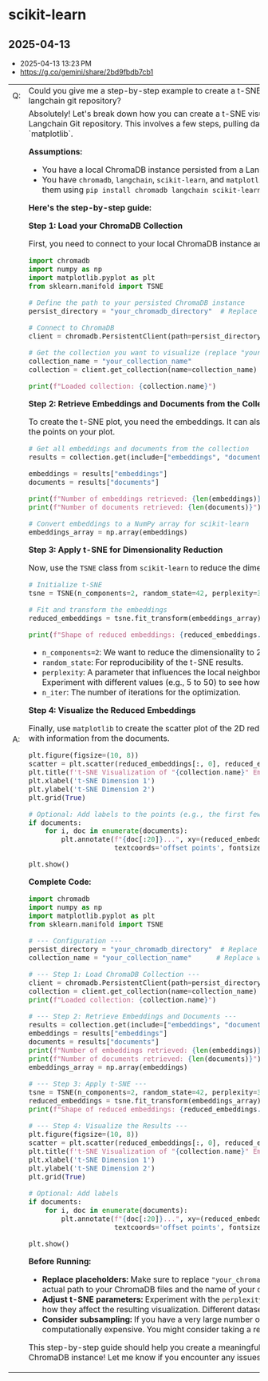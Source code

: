 # scikit-learn

## 2025-04-13

- 2025-04-13 13:23 PM
- https://g.co/gemini/share/2bd9fbdb7cb1
<table><tr><td>Q:</td><td>
<!-- add your Prompt bellow-->
Could you give me a step-by-step example to create a t-SNE visualization of chromadb local file created from a langchain git repository?
</td></tr><tr><td>A:</td><td>
<!-- add Chatbot Response bellow-->
Absolutely! Let's break down how you can create a t-SNE visualization of a ChromaDB instance you've built from a Langchain Git repository. This involves a few steps, pulling data from ChromaDB and then using `scikit-learn` and `matplotlib`.

**Assumptions:**

* You have a local ChromaDB instance persisted from a Langchain Git repository.
* You have `chromadb`, `langchain`, `scikit-learn`, and `matplotlib` installed in your Python environment. You can install them using `pip install chromadb langchain scikit-learn matplotlib`.

**Here's the step-by-step guide:**

**Step 1: Load your ChromaDB Collection**

First, you need to connect to your local ChromaDB instance and load the collection you want to visualize.

```python
import chromadb
import numpy as np
import matplotlib.pyplot as plt
from sklearn.manifold import TSNE

# Define the path to your persisted ChromaDB instance
persist_directory = "your_chromadb_directory"  # Replace with the actual path

# Connect to ChromaDB
client = chromadb.PersistentClient(path=persist_directory)

# Get the collection you want to visualize (replace "your_collection_name")
collection_name = "your_collection_name"
collection = client.get_collection(name=collection_name)

print(f"Loaded collection: {collection.name}")
```

**Step 2: Retrieve Embeddings and Documents from the Collection**

To create the t-SNE plot, you need the embeddings. It can also be helpful to retrieve the documents to potentially label the points on your plot.

```python
# Get all embeddings and documents from the collection
results = collection.get(include=["embeddings", "documents"])

embeddings = results["embeddings"]
documents = results["documents"]

print(f"Number of embeddings retrieved: {len(embeddings)}")
print(f"Number of documents retrieved: {len(documents)}")

# Convert embeddings to a NumPy array for scikit-learn
embeddings_array = np.array(embeddings)
```

**Step 3: Apply t-SNE for Dimensionality Reduction**

Now, use the `TSNE` class from `scikit-learn` to reduce the dimensionality of your embeddings to 2D.

```python
# Initialize t-SNE
tsne = TSNE(n_components=2, random_state=42, perplexity=30.0, n_iter=300)

# Fit and transform the embeddings
reduced_embeddings = tsne.fit_transform(embeddings_array)

print(f"Shape of reduced embeddings: {reduced_embeddings.shape}")
```

* `n_components=2`: We want to reduce the dimensionality to 2 for plotting.
* `random_state`: For reproducibility of the t-SNE results.
* `perplexity`: A parameter that influences the local neighborhood size when considering manifold learning. Experiment with different values (e.g., 5 to 50) to see how it affects the visualization.
* `n_iter`: The number of iterations for the optimization.

**Step 4: Visualize the Reduced Embeddings**

Finally, use `matplotlib` to create the scatter plot of the 2D reduced embeddings. You can optionally label the points with information from the documents.

```python
plt.figure(figsize=(10, 8))
scatter = plt.scatter(reduced_embeddings[:, 0], reduced_embeddings[:, 1])
plt.title(f't-SNE Visualization of "{collection.name}" Embeddings')
plt.xlabel('t-SNE Dimension 1')
plt.ylabel('t-SNE Dimension 2')
plt.grid(True)

# Optional: Add labels to the points (e.g., the first few words of the document)
if documents:
    for i, doc in enumerate(documents):
        plt.annotate(f"{doc[:20]}...", xy=(reduced_embeddings[i, 0], reduced_embeddings[i, 1]), xytext=(5, 5),
                     textcoords='offset points', fontsize=8)

plt.show()
```

**Complete Code:**

```python
import chromadb
import numpy as np
import matplotlib.pyplot as plt
from sklearn.manifold import TSNE

# --- Configuration ---
persist_directory = "your_chromadb_directory"  # Replace with the actual path
collection_name = "your_collection_name"      # Replace with your collection name

# --- Step 1: Load ChromaDB Collection ---
client = chromadb.PersistentClient(path=persist_directory)
collection = client.get_collection(name=collection_name)
print(f"Loaded collection: {collection.name}")

# --- Step 2: Retrieve Embeddings and Documents ---
results = collection.get(include=["embeddings", "documents"])
embeddings = results["embeddings"]
documents = results["documents"]
print(f"Number of embeddings retrieved: {len(embeddings)}")
print(f"Number of documents retrieved: {len(documents)}")
embeddings_array = np.array(embeddings)

# --- Step 3: Apply t-SNE ---
tsne = TSNE(n_components=2, random_state=42, perplexity=30.0, n_iter=300)
reduced_embeddings = tsne.fit_transform(embeddings_array)
print(f"Shape of reduced embeddings: {reduced_embeddings.shape}")

# --- Step 4: Visualize the Results ---
plt.figure(figsize=(10, 8))
scatter = plt.scatter(reduced_embeddings[:, 0], reduced_embeddings[:, 1])
plt.title(f't-SNE Visualization of "{collection.name}" Embeddings')
plt.xlabel('t-SNE Dimension 1')
plt.ylabel('t-SNE Dimension 2')
plt.grid(True)

# Optional: Add labels
if documents:
    for i, doc in enumerate(documents):
        plt.annotate(f"{doc[:20]}...", xy=(reduced_embeddings[i, 0], reduced_embeddings[i, 1]), xytext=(5, 5),
                     textcoords='offset points', fontsize=8)

plt.show()
```

**Before Running:**

* **Replace placeholders:** Make sure to replace `"your_chromadb_directory"` and `"your_collection_name"` with the actual path to your ChromaDB files and the name of your collection.
* **Adjust t-SNE parameters:** Experiment with the `perplexity` and `n_iter` parameters in the `TSNE` initialization to see how they affect the resulting visualization. Different datasets might benefit from different parameter settings.
* **Consider subsampling:** If you have a very large number of embeddings, running t-SNE on the entire dataset can be computationally expensive. You might consider taking a representative subset of your data for visualization.

This step-by-step guide should help you create a meaningful t-SNE visualization of the embeddings stored in your ChromaDB instance! Let me know if you encounter any issues or have further questions.
</td></tr></table>